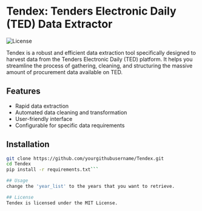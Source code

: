 # Tendex: Tenders Electronic Daily (TED) Data Extractor 

![License](https://img.shields.io/badge/license-MIT-green)

Tendex is a robust and efficient data extraction tool specifically designed to harvest data from the Tenders Electronic Daily (TED) platform. It helps you streamline the process of gathering, cleaning, and structuring the massive amount of procurement data available on TED.

## Features

- Rapid data extraction
- Automated data cleaning and transformation
- User-friendly interface
- Configurable for specific data requirements

## Installation

```bash
git clone https://github.com/yourgithubusername/Tendex.git
cd Tendex
pip install -r requirements.txt```

## Usage
change the 'year_list' to the years that you want to retrieve.

## License
Tendex is licensed under the MIT License.
